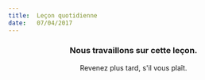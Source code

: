 ```yaml
---
title:  Leçon quotidienne
date:   07/04/2017
---
```


### <center>Nous travaillons sur cette leçon.</center>
<center>Revenez plus tard, s'il vous plaît.</center>